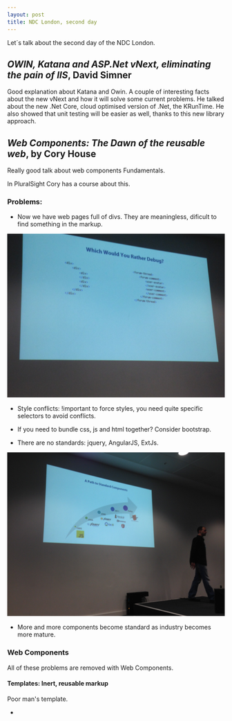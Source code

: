 ```yaml
---
layout: post
title: NDC London, second day
---
```

Let´s talk about the second day of the NDC London.

## _OWIN, Katana and ASP.Net vNext, eliminating the pain of IIS_, David Simner

Good explanation about Katana and Owin.
A couple of interesting facts about the new vNext and how it will solve some current problems.
He talked about the new .Net Core, cloud optimised version of .Net, the KRunTime.
He also showed that unit testing will be easier as well, thanks to this new library approach.

## _Web Components: The Dawn of the reusable web_, by Cory House

Really good talk about web components Fundamentals.

In PluralSight Cory has a course about this.

### Problems:

- Now we have web pages full of divs. They are meaningless, dificult to find something in the markup.

![Image description](/images/ndcLondon/2day/2.JPG)

- Style conflicts: !important to force styles, you need quite specific selectors to avoid conflicts.

- If you need to bundle css, js and html together? Consider bootstrap.

- There are no standards: jquery, AngularJS, ExtJs.

![Image description](/images/ndcLondon/2day/1.JPG)

- More and more components become standard as industry becomes more mature.

### Web Components

All of these problems are removed with Web Components.

#### Templates: Inert, reusable markup

Poor man's template. 
- <template>: everything inside here won´t do anything, until clone to be used in the page.

#### Custom Elements: Define our own Elements

<pluralsight-tab>: everything with a dash will be a custom element.

You can take regular html elements and extend then to make better functionality

You can attach callbacks methods for custom elements.

#### Shadow DOM: Encapsulated Markup & Styling

Shadow DOM is already used today. In Chrome you can see it by turning on Elements/Shown user agent shadow DOM.
Currently used for example for a video tag, that adds a lot of divs behind the scenes that compose everything. 

The idea is the same: 

> Encapsulate something behind a namespace and lets hide it from where it could be manipulated since it is not required.

We can do the same.

We defining a shadow dom, we can apply styling to that very easy.

#### Imports: Bundle everything together

Import of JS, CSS, HTML work quite differently.

To sum up, Web Components are supported in Chrome, Opera, partially in Firefox. You have external tools that ease the creation but Cory mention is better to learn native web components before jumping to Polymer, which is the abstraction over the foundation.

Other alternatives: IE 6, knockout or Ember components. Angular directives IE 9. IE10, Polymer, xtag.

If you just support Opera and Chrome then go for native.

Some tools: nativecomponents.org, and Plunker (similar to fidleJs).

## _Decoupling from ASP.NET, Hexagonal Architectures in .Net_, by Ian Cooper

Talk about general software architecture in the beginning. 
Software Architecture defines styles and patterns, things to be repeated that worked.

Normally the cost in software goes in maintenance not in create new code.

And one of the enemies of maintenance is coupling. We need to avoid it. The way is have separated layers that talk between adjacent layers by a single interface.

He drove a very dry talk with a powerpoint with slides full of information. He will share these slides after the talk as reference. At the end he showed some actual implementations of these patterns.

### Ports and Adapters
Architectural style, variation of layered architecture.

We still have domain to define the rules of the bussiness. We try to keep the techonology specifics out of this layer.
But the adapers abstract the inputs to the system and our outputs. 
Only way to talk to the domain from the adapters is with a port.

It preserves the domain model from the technology changes.

A service facade is ok, it provides way to communicate layers. It provides a contract to client for lower layers.
The problem is that it doesn´t follow single responsibility, it manages too many things. This is called Fat Services.
To solve it we break it in several interfaces to follow interface segregation.

Command design pattern: separate the invoker from the receiver by creating a command.
Macro command is a command that encapsulates other commands.

This commands are great to pass around through those broken interfaces.

Code in GitHub, Ian Cooper: Paramore.TaskManager.
He uses something called Viemu that shows references in methods and classes directly in the code.

Command dispatcher pattern, paramore.commandProcessor in Ian Cooper, gitHub.

Another benefit is to measure quality on the service.

## _Container based deployments with Docker_, by Ben Hall

![Image description](/images/ndcLondon/2day/3.JPG)

Really interesting to see the latest trends in deployment.
We will talk more specifically about this in one blog post.

## _Data Done Right, Ten databases in an Hour_, David Simons

What is wrong with sql? 

Sql is still valid for lots of scenarios. But now we have a lot more choices for other things that typically Sql was used and didn´t fit well.

![Image description](/images/ndcLondon/2day/4.JPG)

### MongoDb

Every document is a thing.
When data is changed so often, it ease deployment with sharding.
Use by foursquare, because of geospatial indexes is managed easier.
The new york times. In MongoDb the database is schemaless. It works really well for storing content where we dont have a schema.

Very famous failure of MongoDb, diaspora, social network. Social network data is highly relational, because of people relations.

### Eloquera

Object oriented database

Every object can be stored in your database, object are a thing in your database.
Development is very quick and we have transparency to the database. SImilar to ORMs.

### Neo4j

Graph database. Relations is a key actor in this kind of databases.
Good framework for a range of languages.
It is really nice to see that the same schema we draw in a piece of paper, exists in the database, in code,... It closely matches the model.
It uses Cypher query language to do graph based queries. Very readable.

But...
it doesn´t scale very well.

### Dynamo

It is used by Amazon, they need a very reliable database.

Several implementations:
Voldemort: key/value store very reliable and fast. But limited because it only stores key value pairs.

### Marmotta

Triple value store, you store subject, predicate, object.
It works the same as Linked Media Framework. Use URIs as names for things. Include links to other URIs, so that they can discover more things.
RebBull media House is using it.

It doesn´t scale very well.

### HBase/Hadoop

Hadoop is more an ecosystem, when you have services that are storing their data.
Use it when you have BigData.
Together with Apache HBase, we have autoatic sharding and consistency. Built-in efficient query methods.

### Elastic Search

Its a document based store that focused around text searching queries.
Searching is done by JSON format

It is used in stackoverflow and github

### TempoDB

Timestamp value pairs. Good choice when time is important. For example stock market, health system.
Really handy that it can do temporal interpolation.

A really dedicated database

### SQL

SQL is a really good standard, very mature:
RDBMS
Schemas: If your data is always be the same, why going for a NoSQL if you can use set operations, really powerfull.
ACID principles: Really good principles that rule SQL. You know your database is always in a valid state.

### PosgreSQL

All the good stuff of sql.
And the open source packages on top of that. We are telling that SQL wasn´t easy for geospatial coordinates, but we have open source packages for postgresql. For example instagram uses it.

It has foreign data wrappers: Select stuff from neo4j join stuff from a file store join stuff from oracle.

It has plugins for webservices.

## Five Essential Things to know about ASP.Net VNext, David Fowler and Damian  Edwards

They carry a comparison between current components and see how it mpas to new components in vNext.

CLR working in Mac and Linux.
.Net framework is moved to .Net BCL.
System.Web is now KRE.
Webserver, From IIS to IIS still and also kestrel (.Net web server cross platform)
Extra libraries will be driven by Nuget.
MSBuild to compile application 

Then they jump into real coding, starting with an asp.net 5 application.

With Roslyn, while running the application, changes in files are compiled and applied inmediately.
KRE is compiling the code behind the scenes.

There are a lot new file templates.
You can set commands to run the same application in several servers.

You can set environment variables and modify then at runtime for different environments.

They are trying to avoid the old filosofy: you get everything in system.web from the beginning.
Now you don´t have anything unless you ask for it. Aka Pay as you go.
You get more things by adding more to a middle ware. This middleware classes are added to the Startup.cs
The yellow screen of dead is replaced by a white screen of dead with a smiley. It is better because it has some information (Try to show it in the blog!!!)

Amazing, David discovered a bug in the Startup.cs of the base asp vnext. He fixed it in the talk and submit changes to github for code review on Damian. This is all in GitHub is open source and i could see it.

![Image description](/images/ndcLondon/2day/5.JPG)

You have IOC inside aspvnext. You add dependencies in the startup by calling Context.AddService. 
Context.RequestService

## Embracing Http in the era of API´s, Hadi Hariri

![Image description](/images/ndcLondon/2day/6.JPG)

Really good talk by Hadi Hariri, the boss in JetBrains.

> With Http, your API is your application.

Http is an application protocol, it is actually in the Application Layer in the OSI model.
People think is at transport layer though and that´s why it has been devaluated.

He went through a really easy example and explain how an Http API should be done.

1. We start with a simple XML that delivers an entry method, _GetCustomer_. We take out this _GetCustomer_ and put in the access url for the XML.

2. Instead of having a method name, _GetCustomer_, we use nouns, _Customer_. We have *Resources*!

3. We define verbs, actions that we can do against a Resource, that is, a set of the CRUD operations.
Be careful: if a user is not able to carry some action, we can play with the _Allow_ tag in the HttpHeader to say: _No, this operation is not available_.
We can even use HttpMethod.Options, that for a given resource, displays the verbs that it can be used.

So far so good. This is why Http is an Application protocol, because it defines Resources and Verbs against a resource.

4. Http API should return correct response values.

5. Content Negotiation: We can see this like:

> A single end point has now multiple representations.

We can do that with Hypermedia tags: hypermedia takes the state out of the server and give it to the client. That is, if we call a server to create an order, the server will give you back the result and next steps you can do after this.

To apply Hypermedia we can use different media types:

- XML: by exposing a link in the response body.

- Statndard state: ATOM

- Custom type: by using the tag Content-type.

-JSON-LD: Mecanism to expose hypermedia through JSON.

Hypermedia is great because we push the state from the server to the client, the api is easier and with let´s bugs, the server doesn´t have to maintain state for every client.

This is how a good Http API should be done. You have a restful system if you follow this.

Recommended reading, _Rest in Practice_.

> Don´t think that you are doing a restful service only because you return JSON.

And that was it for the second day.

Well, it was in terms of awesome programming talks.
But after that we have some live music and some fun with good friends.

![Image description](/images/ndcLondon/2day/7.JPG)

![Image description](/images/ndcLondon/2day/8.JPG)